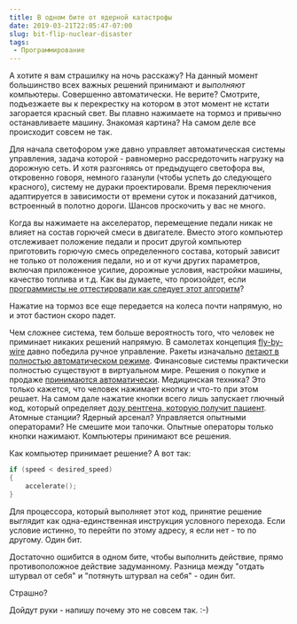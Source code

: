 ```yaml
---
title: В одном бите от ядерной катастрофы
date: 2019-03-21T22:05:47-07:00
slug: bit-flip-nuclear-disaster
tags:
 - Программирование
---
```


А хотите я вам страшилку на ночь расскажу? На данный момент большинство всех
важных решений принимают и _выполняют_ компьютеры. Совершенно автоматически.
Не верите? Смотрите, подъезжаете вы к перекрестку на котором в этот момент
не кстати загорается красный свет. Вы плавно нажимаете на тормоз и привычно
останавливаете машину. Знакомая картина? На самом деле все происходит совсем не
так.

Для начала светофором уже давно управляет автоматическая системы управления,
задача которой - равномерно рассредоточить нагрузку на дорожную сеть. И хотя
разгоняясь от предыдущего светофора вы, откровенно говоря, немного газанули
(чтобы успеть до следующего красного), систему не дураки проектировали. Время
переключения адаптируется в зависимости от времени суток и показаний датчиков,
встроенный в полотно дороги. Шансов проскочить у вас не много.

Когда вы нажимаете на акселератор, перемещение педали никак не влияет на
состав горючей смеси в двигателе. Вместо этого компьютер отслеживает положение
педали и просит другой компьютер приготовить горючую смесь определенного
состава, который зависит не только от положения педали, но и от кучи других
параметров, включая приложенное усилие, дорожные условия, настройки машины,
качество топлива и т.д. Как вы думаете, что произойдет, если [программисты не
оттестировали как следует этот алгоритм][1]?

Нажатие на тормоз все еще передается на колеса почти напрямую, но и этот бастион
скоро падет.

Чем сложнее система, тем больше вероятность того, что человек не приминает
никаких решений напрямую. В самолетах концепция [fly-by-wire][5] давно победила
ручное управление. Ракеты изначально [летают в полностью автоматическом
режиме][2]. Финансовые системы практически полностью существуют в виртуальном
мире. Решения о покупке и продаже [принимаются автоматически][3]. Медицинская
техника? Это только кажется, что человек нажимает кнопку и что-то при этом
решает. На самом дале нажатие кнопки всего лишь запускает глючный код, который
определяет [дозу рентгена, которую получит пациент][4]. Атомные станции? Ядерный
арсенал? Управляется опытными операторами? Не смешите мои тапочки. Опытные
операторы только кнопки нажимают. Компьютеры принимают все решения.

Как компьютер принимает решение? А вот так:

```cpp
if (speed < desired_speed)
{
    accelerate();
}
```

Для процессора, который выполняет этот код, принятие решение выглядит как
одна-единственная инструкция условного перехода. Если условие истинно, то
перейти по этому адресу, я если нет - то по другому. Один бит.

Достаточно ошибится в одном бите, чтобы выполнить действие, прямо
противоположное действие задуманному. Разница между "отдать штурвал от себя" и
"потянуть штурвал на себя" - один бит.

Страшно?

<!--more-->

Дойдут руки - напишу почему это не совсем так. :-)

[1]: https://en.wikipedia.org/wiki/2009%E2%80%9311_Toyota_vehicle_recalls
[2]: https://www.youtube.com/watch?v=PK_yguLapgA
[3]: https://en.wikipedia.org/wiki/2010_Flash_Crash
[4]: https://en.wikipedia.org/wiki/Therac-25
[5]: https://en.wikipedia.org/wiki/Fly-by-wire
